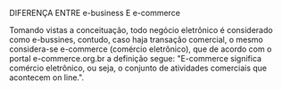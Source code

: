DIFERENÇA ENTRE e-business E e-commerce

Tomando vistas a conceituação, todo negócio eletrônico é considerado como e-bussines, contudo, caso haja transação comercial, o 
mesmo considera-se e-commerce (comércio eletrônico), que de acordo com o portal e-commerce.org.br a definição segue: 
"E-commerce significa comércio eletrônico, ou seja, o conjunto de atividades comerciais que acontecem on line.".
